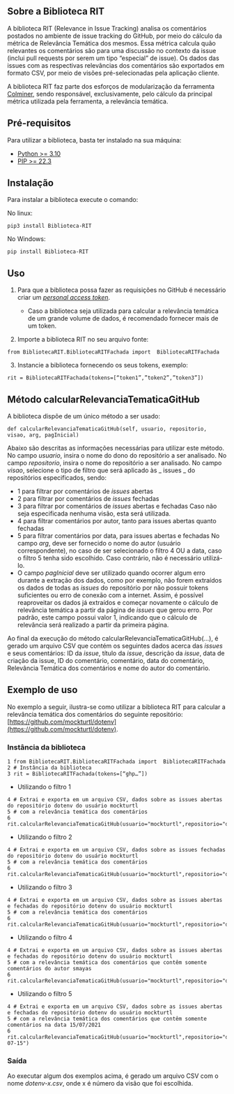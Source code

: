 ## Sobre a Biblioteca RIT

A biblioteca RIT (Relevance in Issue Tracking) analisa os comentários postados no ambiente de issue tracking do GitHub, por meio do cálculo da métrica de Relevância Temática dos mesmos. Essa métrica calcula quão relevantes os comentários são para uma discussão no contexto da issue (inclui pull requests por serem um tipo “especial” de issue). Os dados das issues com as respectivas relevâncias dos comentários são exportados em formato CSV, por meio de visões pré-selecionadas pela aplicação cliente. 

A biblioteca RIT faz parte dos esforços de modularização da ferramenta [Colminer](http://nupessc.caf.ufv.br/#/nupessc/projetos/colminer), sendo responsável, exclusivamente, pelo cálculo da principal métrica utilizada pela ferramenta, a relevância temática.

## Pré-requisitos
Para utilizar a biblioteca, basta ter instalado na sua máquina:
* [Python >= 3.10](https://www.python.org/downloads/)
* [PIP >= 22.3](https://www.makeuseof.com/tag/install-pip-for-python/)

## Instalação
Para instalar a biblioteca execute o comando:

No linux:

``` 
pip3 install Biblioteca-RIT
```

No Windows:
``` 
pip install Biblioteca-RIT
```
## Uso
1) Para que a biblioteca possa fazer as requisições no GitHub é necessário criar um [_personal access token_](https://docs.github.com/pt/authentication/keeping-your-account-and-data-secure/creating-a-personal-access-token).
    - Caso a biblioteca seja utilizada para calcular a relevância temática de um grande volume de dados, é recomendado fornecer mais de um token.

2) Importe a biblioteca RIT no seu arquivo fonte:
``` 
from BibliotecaRIT.BibliotecaRITFachada import  BibliotecaRITFachada
```
3) Instancie a biblioteca fornecendo os seus tokens, exemplo:
``` 
rit = BibliotecaRITFachada(tokens=[“token1”,”token2”,”token3”])
```
## Método calcularRelevanciaTematicaGitHub
A biblioteca dispõe de um único método a ser usado:
```
def calcularRelevanciaTematicaGitHub(self, usuario, repositorio, visao, arg, pagInicial)
```
Abaixo são descritas as informações necessárias para utilizar este método.
 No campo _usuario_, insira o  nome do dono do repositório a ser analisado.
 No campo _repositorio_, insira o nome do repositório a ser  analisado.
 No campo _visao_, selecione  o tipo de filtro que será aplicado às _ issues _ do repositórios especificados, sendo:  
* 1 para filtrar por comentários de _issues_ abertas
* 2 para filtrar por comentários de _issues_ fechadas
* 3 para filtrar por comentários de _issues_ abertas e fechadas
Caso não seja especificada nenhuma visão, esta será utilizada.
* 4 para filtrar comentários por  autor, tanto para issues abertas quanto  fechadas
* 5 para filtrar comentários por  data, para  issues abertas e fechadas
No campo _arg_, deve ser fornecido o nome do autor (usuário correspondente), no caso de ser  selecionado o filtro 4 OU a data, caso o filtro 5 tenha sido escolhido. Caso contrário, não é necessário utilizá-lo.
* O campo _pagInicial_ deve ser utilizado quando ocorrer algum erro durante a extração dos dados, como por exemplo, não forem extraídos os dados de todas as _issues_ do repositório por não possuir tokens suficientes ou erro de conexão com a internet. Assim, é possível reaproveitar os dados já extraídos e começar novamente o cálculo de relevância temática a partir da página de _issues_ que gerou erro. Por padrão, este campo possui valor 1, indicando que o cálculo de relevância será realizado a partir da primeira página.

Ao final da execução do método calcularRelevanciaTematicaGitHub(...), é gerado um arquivo CSV que contém os seguintes dados acerca das _issues_ e seus comentários: ID da _issue_, título da _issue_, descrição da _issue_, data de criação da issue, ID do comentário, comentário, data do comentário, Relevância Temática dos comentários e nome do autor do comentário.

## Exemplo de uso
No exemplo a seguir, ilustra-se como utilizar a biblioteca RIT para calcular a relevância temática dos comentários do seguinte repositório: [https://github.com/mockturtl/dotenv](https://github.com/mockturtl/dotenv).

### Instância da biblioteca

```
1 from BibliotecaRIT.BibliotecaRITFachada import  BibliotecaRITFachada
2 # Instância da biblioteca
3 rit = BibliotecaRITFachada(tokens=[“ghp…”])
````
- Utilizando o filtro 1

```
4 # Extrai e exporta em um arquivo CSV, dados sobre as issues abertas do repositório dotenv do usuário mockturtl
5 # com a relevância temática dos comentários
6 rit.calcularRelevanciaTematicaGitHub(usuario="mockturtl",repositorio="dotenv",visao=1)
```

- Utilizando o filtro 2
```
4 # Extrai e exporta em um arquivo CSV, dados sobre as issues fechadas do repositório dotenv do usuário mockturtl
5 # com a relevância temática dos comentários
6 rit.calcularRelevanciaTematicaGitHub(usuario="mockturtl",repositorio="dotenv",visao=2)
``` 
- Utilizando o filtro 3
```
4 # Extrai e exporta em um arquivo CSV, dados sobre as issues abertas e fechadas do repositório dotenv do usuário mockturtl
5 # com a relevância temática dos comentários
6 rit.calcularRelevanciaTematicaGitHub(usuario="mockturtl",repositorio="dotenv",visao=3)
```  
- Utilizando o filtro 4
```
4 # Extrai e exporta em um arquivo CSV, dados sobre as issues abertas e fechadas do repositório dotenv do usuário mockturtl 
5 # com a relevância temática dos comentários que contêm somente comentários do autor smayas
6 rit.calcularRelevanciaTematicaGitHub(usuario="mockturtl",repositorio="dotenv",visao=4,arg="smayas")
```
- Utilizando o filtro 5
```
4 # Extrai e exporta em um arquivo CSV, dados sobre as issues abertas e fechadas do repositório dotenv do usuário mockturtl
5 # com a relevância temática dos comentários que contêm somente comentários na data 15/07/2021
6 rit.calcularRelevanciaTematicaGitHub(usuario="mockturtl",repositorio="dotenv",visao=5,arg="2021-07-15")
``` 
### Saída

Ao executar algum dos exemplos acima, é gerado um arquivo CSV com o nome _dotenv-x.csv_, onde x é número da visão que foi escolhida.

